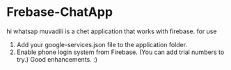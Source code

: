 # Frebase-ChatApp
hi whatsap muvadili is a chet application that works with firebase.
for use
1) Add your google-services.json file to the application folder.
2) Enable phone login system from Firebase. (You can add trial numbers to try.)
Good enhancements. :) 
